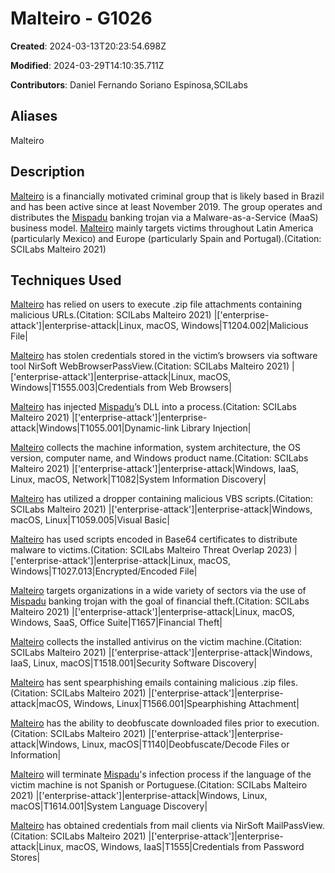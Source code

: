 # Malteiro - G1026

**Created**: 2024-03-13T20:23:54.698Z

**Modified**: 2024-03-29T14:10:35.711Z

**Contributors**: Daniel Fernando Soriano Espinosa,SCILabs

## Aliases

Malteiro

## Description

[Malteiro](https://attack.mitre.org/groups/G1026) is a financially motivated criminal group that is likely based in Brazil and has been active since at least November 2019. The group operates and distributes the [Mispadu](https://attack.mitre.org/software/S1122)  banking trojan via a Malware-as-a-Service (MaaS) business model. [Malteiro](https://attack.mitre.org/groups/G1026) mainly targets victims throughout Latin America (particularly Mexico) and Europe (particularly Spain and Portugal).(Citation: SCILabs Malteiro 2021)

## Techniques Used


[Malteiro](https://attack.mitre.org/groups/G1026) has relied on users to execute .zip file attachments containing malicious URLs.(Citation: SCILabs Malteiro 2021) 
|['enterprise-attack']|enterprise-attack|Linux, macOS, Windows|T1204.002|Malicious File|


[Malteiro](https://attack.mitre.org/groups/G1026) has stolen credentials stored in the victim’s browsers via software tool NirSoft WebBrowserPassView.(Citation: SCILabs Malteiro 2021)
|['enterprise-attack']|enterprise-attack|Linux, macOS, Windows|T1555.003|Credentials from Web Browsers|


[Malteiro](https://attack.mitre.org/groups/G1026) has injected [Mispadu](https://attack.mitre.org/software/S1122)’s DLL into a process.(Citation: SCILabs Malteiro 2021)
|['enterprise-attack']|enterprise-attack|Windows|T1055.001|Dynamic-link Library Injection|


[Malteiro](https://attack.mitre.org/groups/G1026) collects the machine information, system architecture, the OS version, computer name, and Windows product name.(Citation: SCILabs Malteiro 2021)
|['enterprise-attack']|enterprise-attack|Windows, IaaS, Linux, macOS, Network|T1082|System Information Discovery|


[Malteiro](https://attack.mitre.org/groups/G1026) has utilized a dropper containing malicious VBS scripts.(Citation: SCILabs Malteiro 2021)
|['enterprise-attack']|enterprise-attack|Windows, macOS, Linux|T1059.005|Visual Basic|


[Malteiro](https://attack.mitre.org/groups/G1026) has used scripts encoded in Base64 certificates to distribute malware to victims.(Citation: SCILabs Malteiro Threat Overlap 2023)
|['enterprise-attack']|enterprise-attack|Linux, macOS, Windows|T1027.013|Encrypted/Encoded File|


[Malteiro](https://attack.mitre.org/groups/G1026) targets organizations in a wide variety of sectors via the use of [Mispadu](https://attack.mitre.org/software/S1122) banking trojan with the goal of financial theft.(Citation: SCILabs Malteiro 2021)
|['enterprise-attack']|enterprise-attack|Linux, macOS, Windows, SaaS, Office Suite|T1657|Financial Theft|


[Malteiro](https://attack.mitre.org/groups/G1026) collects the installed antivirus on the victim machine.(Citation: SCILabs Malteiro 2021)
|['enterprise-attack']|enterprise-attack|Windows, IaaS, Linux, macOS|T1518.001|Security Software Discovery|


[Malteiro](https://attack.mitre.org/groups/G1026) has sent spearphishing emails containing malicious .zip files.(Citation: SCILabs Malteiro 2021)
|['enterprise-attack']|enterprise-attack|macOS, Windows, Linux|T1566.001|Spearphishing Attachment|


[Malteiro](https://attack.mitre.org/groups/G1026) has the ability to deobfuscate downloaded files prior to execution.(Citation: SCILabs Malteiro 2021)
|['enterprise-attack']|enterprise-attack|Windows, Linux, macOS|T1140|Deobfuscate/Decode Files or Information|


[Malteiro](https://attack.mitre.org/groups/G1026) will terminate [Mispadu](https://attack.mitre.org/software/S1122)'s infection process if the language of the victim machine is not Spanish or Portuguese.(Citation: SCILabs Malteiro 2021)
|['enterprise-attack']|enterprise-attack|Windows, Linux, macOS|T1614.001|System Language Discovery|


[Malteiro](https://attack.mitre.org/groups/G1026) has obtained credentials from mail clients via NirSoft MailPassView.(Citation: SCILabs Malteiro 2021)
|['enterprise-attack']|enterprise-attack|Linux, macOS, Windows, IaaS|T1555|Credentials from Password Stores|

